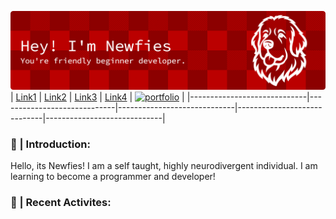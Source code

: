 ![Logo](res/banner.png)
| [Link1](https://google.com) | [Link2](https://google.com) | [Link3](https://google.com) | [Link4](https://google.com) | [![portfolio](https://img.shields.io/badge/Ko--fi-000?style=for-the-badge&logo=ko-fi&logoColor=white)](https://google.com) |
|-----------------------------|-----------------------------|-----------------------------|-----------------------------|-----------------------------|

<h3> 👤 | Introduction: </h3>

Hello, its Newfies! I am a self taught, highly neurodivergent individual. I am learning to become a programmer and developer!

<h3> 🤖 | Recent Activites: </h3>
<!--START_SECTION:activity-->
